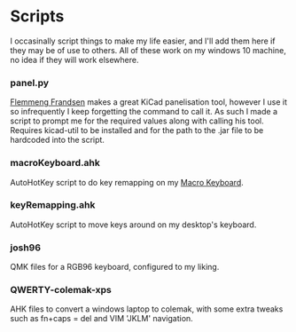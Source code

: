 # Scripts

I occasinally script things to make my life easier, and I'll add them here if they may be of use to others. All of these work on my windows 10 machine, no idea if they will work elsewhere. 

### panel.py

[Flemmeng Frandsen](https://gitlab.com/dren.dk/kicad-util) makes a great KiCad panelisation tool, however I use it so infrequently I keep forgetting the command to call it. As such I made a script to prompt me for the required values along with calling his tool. Requires kicad-util to be installed and for the path to the .jar file to be hardcoded into the script. 

### macroKeyboard.ahk

AutoHotKey script to do key remapping on my [Macro Keyboard](https://github.com/joshajohnson/macroKeyboard).

### keyRemapping.ahk

AutoHotKey script to move keys around on my desktop's keyboard. 

### josh96

QMK files for a RGB96 keyboard, configured to my liking.

### QWERTY-colemak-xps

AHK files to convert a windows laptop to colemak, with some extra tweaks such as fn+caps = del and VIM 'JKLM' navigation. 